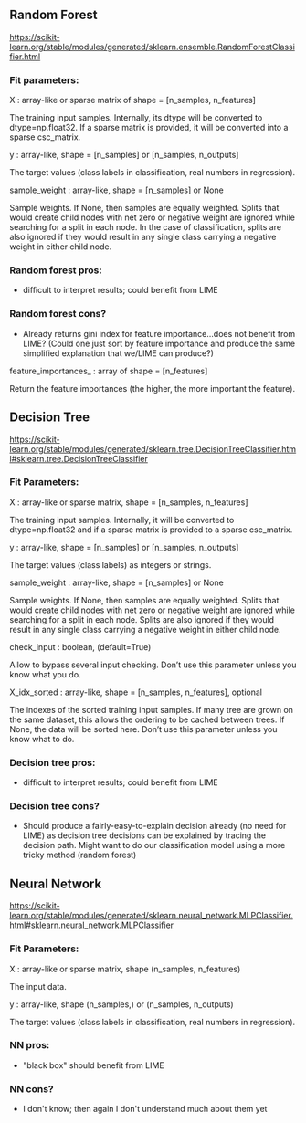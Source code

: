 ## Random Forest

https://scikit-learn.org/stable/modules/generated/sklearn.ensemble.RandomForestClassifier.html

### Fit parameters:

X : array-like or sparse matrix of shape = [n_samples, n_features]

The training input samples. Internally, its dtype will be converted to dtype=np.float32. If a sparse matrix is provided, it will be converted into a sparse csc_matrix.

y : array-like, shape = [n_samples] or [n_samples, n_outputs]

The target values (class labels in classification, real numbers in regression).

sample_weight : array-like, shape = [n_samples] or None

Sample weights. If None, then samples are equally weighted. Splits that would create child nodes with net zero or negative weight are ignored while searching for a split in each node. In the case of classification, splits are also ignored if they would result in any single class carrying a negative weight in either child node.

### Random forest pros:

* difficult to interpret results; could benefit from LIME

### Random forest cons?

* Already returns gini index for feature importance...does not benefit from LIME? (Could one just sort by feature importance and produce the same simplified explanation that we/LIME can produce?)

feature_importances_ : array of shape = [n_features]

Return the feature importances (the higher, the more important the feature).

## Decision Tree

https://scikit-learn.org/stable/modules/generated/sklearn.tree.DecisionTreeClassifier.html#sklearn.tree.DecisionTreeClassifier

### Fit Parameters:	

X : array-like or sparse matrix, shape = [n_samples, n_features]

The training input samples. Internally, it will be converted to dtype=np.float32 and if a sparse matrix is provided to a sparse csc_matrix.

y : array-like, shape = [n_samples] or [n_samples, n_outputs]

The target values (class labels) as integers or strings.

sample_weight : array-like, shape = [n_samples] or None

Sample weights. If None, then samples are equally weighted. Splits that would create child nodes with net zero or negative weight are ignored while searching for a split in each node. Splits are also ignored if they would result in any single class carrying a negative weight in either child node.

check_input : boolean, (default=True)

Allow to bypass several input checking. Don’t use this parameter unless you know what you do.

X_idx_sorted : array-like, shape = [n_samples, n_features], optional

The indexes of the sorted training input samples. If many tree are grown on the same dataset, this allows the ordering to be cached between trees. If None, the data will be sorted here. Don’t use this parameter unless you know what to do.

### Decision tree pros:

* difficult to interpret results; could benefit from LIME

### Decision tree cons?

*  Should produce a fairly-easy-to-explain decision already (no need for LIME) as decision tree decisions can be explained by tracing the decision path. Might want to do our classification model using a more tricky method (random forest)

## Neural Network

https://scikit-learn.org/stable/modules/generated/sklearn.neural_network.MLPClassifier.html#sklearn.neural_network.MLPClassifier

### Fit Parameters:

X : array-like or sparse matrix, shape (n_samples, n_features)

The input data.

y : array-like, shape (n_samples,) or (n_samples, n_outputs)

The target values (class labels in classification, real numbers in regression).

### NN pros:

* "black box" should benefit from LIME

### NN cons?

* I don't know; then again I don't understand much about them yet
